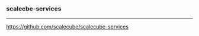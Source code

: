 ### scalecbe-services
---
https://github.com/scalecube/scalecube-services

```
```

```
```

```
```
